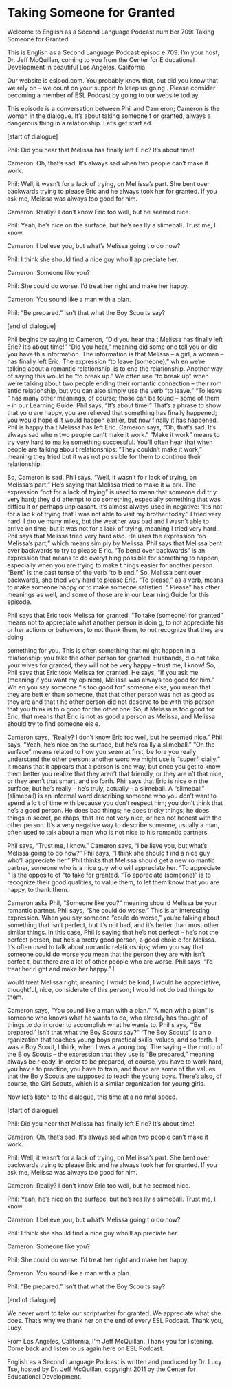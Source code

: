 # Taking Someone for Granted

Welcome to English as a Second Language Podcast num ber 709: Taking Someone for Granted. 

This is English as a Second Language Podcast episod e 709.  I’m your host, Dr. Jeff McQuillan, coming to you from the Center for E ducational Development in beautiful Los Angeles, California. 

Our website is eslpod.com.  You probably know that,  but did you know that we rely on – we count on your support to keep us going .  Please consider becoming a member of ESL Podcast by going to our website tod ay. 

This episode is a conversation between Phil and Cam eron; Cameron is the woman in the dialogue.  It’s about taking someone f or granted, always a dangerous thing in a relationship.  Let’s get start ed. 

[start of dialogue] 

Phil:  Did you hear that Melissa has finally left E ric?  It’s about time! 

Cameron:  Oh, that’s sad.  It’s always sad when two  people can’t make it work. 

Phil:  Well, it wasn’t for a lack of trying, on Mel issa’s part.  She bent over backwards trying to please Eric and he always took her for granted.  If you ask me, Melissa was always too good for him. 

Cameron:  Really?  I don’t know Eric too well, but he seemed nice. 

Phil:  Yeah, he’s nice on the surface, but he’s rea lly a slimeball.  Trust me, I know.   

Cameron:  I believe you, but what’s Melissa going t o do now?   

Phil:  I think she should find a nice guy who’ll ap preciate her.   

Cameron:  Someone like you? 

Phil:  She could do worse.  I’d treat her right and  make her happy. 

Cameron:  You sound like a man with a plan. 

Phil:  “Be prepared.”  Isn’t that what the Boy Scou ts say? 

[end of dialogue] 

Phil begins by saying to Cameron, “Did you hear tha t Melissa has finally left Eric? It’s about time!”  “Did you hear,” meaning did some one tell you or did you have this information.  The information is that Melissa – a girl, a woman – has finally left Eric.  The expression “to leave (someone),” wh en we’re talking about a romantic relationship, is to end the relationship.  Another way of saying this would be “to break up.”  We often use “to break up”  when we’re talking about two people ending their romantic connection – their rom antic relationship, but you can also simply use the verb “to leave.”  “To leave ” has many other meanings, of course; those can be found – some of them – in our Learning Guide.  Phil says, “It’s about time!”  That’s a phrase to show that yo u are happy, you are relieved that something has finally happened; you would hope d it would happen earlier, but now finally it has happened.  Phil is happy tha t Melissa has left Eric. Cameron says, “Oh, that’s sad.  It’s always sad whe n two people can’t make it work.”  “Make it work” means to try very hard to ma ke something successful. You’ll often hear that when people are talking abou t relationships: “They couldn’t make it work,” meaning they tried but it was not po ssible for them to continue their relationship.   

So, Cameron is sad.  Phil says, “Well, it wasn’t fo r lack of trying, on Melissa’s part.”  He’s saying that Melissa tried to make it w ork.  The expression “not for a lack of trying” is used to mean that someone did tr y very hard; they did attempt to do something, especially something that was difficu lt or perhaps unpleasant.  It’s almost always used in negative: “It’s not for a lac k of trying that I was not able to visit my brother today.”  I tried very hard.  I dro ve many miles, but the weather was bad and I wasn’t able to arrive on time; but it  was not for a lack of trying, meaning I tried very hard.  Phil says that Melissa tried very hard also.  He uses the expression “on Melissa’s part,” which means sim ply by Melissa.  Phil says that Melissa bent over backwards to try to please E ric.  “To bend over backwards” is an expression that means to do everyt hing possible for something to happen, especially when you are trying to make t hings easier for another person.  “Bent” is the past tense of the verb “to b end.”  So, Melissa bent over backwards, she tried very hard to please Eric.  “To  please,” as a verb, means to make someone happy or to make someone satisfied.  “ Please” has other meanings as well, and some of those are in our Lear ning Guide for this episode. 

Phil says that Eric took Melissa for granted.  “To take (someone) for granted” means not to appreciate what another person is doin g, to not appreciate his or her actions or behaviors, to not thank them, to not  recognize that they are doing  

something for you.  This is often something that mi ght happen in a relationship: you take the other person for granted.  Husbands, d o not take your wives for granted, they will not be very happy – trust me, I know!  So, Phil says that Eric took Melissa for granted.  He says, “If you ask me (meaning if you want my opinion), Melissa was always too good for him.”  Wh en you say someone “is too good for” someone else, you mean that they are bett er than someone, that that other person was not as good as they are and that t he other person did not deserve to be with this person that you think is to o good for the other one.  So, if Melissa is too good for Eric, that means that Eric is not as good a person as Melissa, and Melissa should try to find someone els e. 

Cameron says, “Really?  I don’t know Eric too well,  but he seemed nice.”  Phil says, “Yeah, he’s nice on the surface, but he’s rea lly a slimeball.”  “On the surface” means related to how you seem at first, be fore you really understand the other person; another word we might use is “superfi cially.”  It means that it appears that a person is one way, but once you get to know them better you realize that they aren’t that friendly, or they are n’t that nice, or they aren’t that smart, and so forth.  Phil says that Eric is nice o n the surface, but he’s really – he’s truly, actually – a slimeball.  A “slimeball” (slimeball) is an informal word describing someone who you don’t want to spend a lo t of time with because you don’t respect him; you don’t think that he’s a good  person.  He does bad things; he does tricky things; he does things in secret, pe rhaps, that are not very nice, or he’s not honest with the other person.  It’s a very  negative way to describe someone, usually a man, often used to talk about a man who is not nice to his romantic partners.   

Phil says, “Trust me, I know.”  Cameron says, “I be lieve you, but what’s Melissa going to do now?”  Phil says, “I think she should f ind a nice guy who’ll appreciate her.”  Phil thinks that Melissa should get a new ro mantic partner, someone who is a nice guy who will appreciate her.  “To appreciate ” is the opposite of “to take for granted.  “To appreciate (someone)” is to recognize  their good qualities, to value them, to let them know that you are happy, to thank  them.   

Cameron asks Phil, “Someone like you?” meaning shou ld Melissa be your romantic partner.  Phil says, “She could do worse.”   This is an interesting expression.  When you say someone “could do worse,”  you’re talking about something that isn’t perfect, but it’s not bad, and  it’s better than most other similar things.  In this case, Phil is saying that he’s not  perfect – he’s not the perfect person, but he’s a pretty good person, a good choic e for Melissa.  It’s often used to talk about romantic relationships; when you say that someone could do worse you mean that the person they are with isn’t perfec t, but there are a lot of other people who are worse.  Phil says, “I’d treat her ri ght and make her happy.”  I  

would treat Melissa right, meaning I would be kind,  I would be appreciative, thoughtful, nice, considerate of this person; I wou ld not do bad things to them. 

Cameron says, “You sound like a man with a plan.”  “A man with a plan” is someone who knows what he wants to do, who already has thought of things to do in order to accomplish what he wants to.  Phil s ays, “‘Be prepared.’  Isn’t that what the Boy Scouts say?”  “The Boy Scouts” is an o rganization that teaches young boys practical skills, values, and so forth.  I was a Boy Scout, I think, when I was a young boy.  The saying – the motto of the B oy Scouts – the expression that they use is “Be prepared,” meaning always be r eady.  In order to be prepared, of course, you have to work hard, you hav e to practice, you have to train, and those are some of the values that the Bo y Scouts are supposed to teach the young boys.  There’s also, of course, the  Girl Scouts, which is a similar organization for young girls. 

Now let’s listen to the dialogue, this time at a no rmal speed. 

[start of dialogue] 

Phil:  Did you hear that Melissa has finally left E ric?  It’s about time! 

Cameron:  Oh, that’s sad.  It’s always sad when two  people can’t make it work. 

Phil:  Well, it wasn’t for a lack of trying, on Mel issa’s part.  She bent over backwards trying to please Eric and he always took her for granted.  If you ask me, Melissa was always too good for him. 

Cameron:  Really?  I don’t know Eric too well, but he seemed nice. 

Phil:  Yeah, he’s nice on the surface, but he’s rea lly a slimeball.  Trust me, I know.   

Cameron:  I believe you, but what’s Melissa going t o do now?   

Phil:  I think she should find a nice guy who’ll ap preciate her.   

Cameron:  Someone like you? 

Phil:  She could do worse.  I’d treat her right and  make her happy. 

Cameron:  You sound like a man with a plan. 

Phil:  “Be prepared.”  Isn’t that what the Boy Scou ts say? 

[end of dialogue] 

We never want to take our scriptwriter for granted.   We appreciate what she does.  That’s why we thank her on the end of every ESL Podcast.  Thank you, Lucy.   

From Los Angeles, California, I’m Jeff McQuillan.  Thank you for listening.  Come back and listen to us again here on ESL Podcast. 

English as a Second Language Podcast is written and  produced by Dr. Lucy Tse, hosted by Dr. Jeff McQuillan, copyright 2011 by the  Center for Educational Development.

